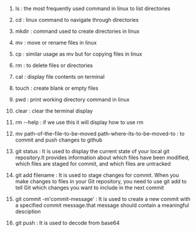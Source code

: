 1. ls : the most frequently used command in linux to list directories

2. cd :
 linux command to navigate through directories

4. mkdir :
command used to create directories in linux

6. mv :
   move or rename files in linux

7. cp :
   similar usage as mv but for copying files in linux

8. rm :
   to delete files or directories

9. cat :
   display file contents on terminal

10. touch :
   create blank or empty files

11. pwd :
    print working directory command in linux

12. clear :
    clear the terminal display

13. rm --help :
    if we use this it will display how to use rm

14. mv path-of-the-file-to-be-moved path-where-its-to-be-moved-to :
    to commit and push changes to github

15. git status :
    It is used to display the current state of your local git repository.It provides information about which files have been modified, which files are         staged for commit, and which files are untracked

16. git add filename :
    It is used to stage changes for commit. When you make changes to files in your Git repository, you need to use git add to tell Git which changes you       want to include in the next commit

17. git commit -m'commit-message' :
    It is used to create a new commit with a specified commit message.that message should contain a meaningful desciption

18. git push :
    It is used to decode from base64
